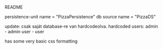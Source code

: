README

persistence-unit name = "PizzaPersistence"
db source name = "PizzaDS"

update: csak saját database-re van hardcodeolva. hardcoded users: 
admin - admin
user - user

has some very basic css formatting
